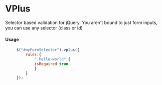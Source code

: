 VPlus
=====

Selector based validation for jQuery. You aren't
bound to just form inputs, you can use any 
selector (class or id)

#### Usage
```js
     $("#myFormSelector").vplus({
         rules:{
             ".hello-world":{
             isRequired:true
             }
         }
     });
```
